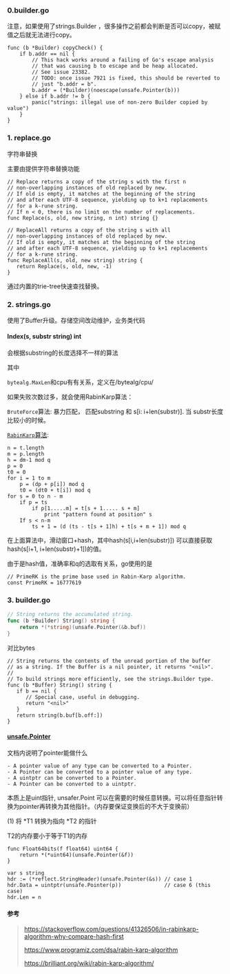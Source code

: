 ### 0.builder.go

注意，如果使用了strings.Builder ，很多操作之前都会判断是否可以copy，被赋值之后就无法进行copy。

```
func (b *Builder) copyCheck() {
	if b.addr == nil {
		// This hack works around a failing of Go's escape analysis
		// that was causing b to escape and be heap allocated.
		// See issue 23382.
		// TODO: once issue 7921 is fixed, this should be reverted to
		// just "b.addr = b".
		b.addr = (*Builder)(noescape(unsafe.Pointer(b)))
	} else if b.addr != b {
		panic("strings: illegal use of non-zero Builder copied by value")
	}
}
```

### 	1. replace.go

字符串替换

主要由提供字符串替换功能

```
// Replace returns a copy of the string s with the first n
// non-overlapping instances of old replaced by new.
// If old is empty, it matches at the beginning of the string
// and after each UTF-8 sequence, yielding up to k+1 replacements
// for a k-rune string.
// If n < 0, there is no limit on the number of replacements.
func Replace(s, old, new string, n int) string {}

```

```
// ReplaceAll returns a copy of the string s with all
// non-overlapping instances of old replaced by new.
// If old is empty, it matches at the beginning of the string
// and after each UTF-8 sequence, yielding up to k+1 replacements
// for a k-rune string.
func ReplaceAll(s, old, new string) string {
   return Replace(s, old, new, -1)
}
```

通过内置的trie-tree快速查找替换。



### 2. strings.go

使用了Buffer升级。存储空间改动维护，业务类代码

#### Index(s, substr string) int

会根据substring的长度选择不一样的算法

其中

```bytealg.MaxLen```和cpu有有关系，定义在/bytealg/cpu/

如果失败次数过多，就会使用RabinKarp算法：

`BruteForce`算法: 暴力匹配， 匹配substring 和 s[i: i+len(substr)]. 当 substr长度比较小的时候。

[`RabinKarp`算法](https://zh.wikipedia.org/wiki/%E6%8B%89%E5%AE%BE-%E5%8D%A1%E6%99%AE%E7%AE%97%E6%B3%95): 

```
n = t.length
m = p.length
h = dm-1 mod q
p = 0
t0 = 0
for i = 1 to m
    p = (dp + p[i]) mod q
    t0 = (dt0 + t[i]) mod q
for s = 0 to n - m
    if p = ts
        if p[1.....m] = t[s + 1..... s + m]
            print "pattern found at position" s
    If s < n-m
        ts + 1 = (d (ts - t[s + 1]h) + t[s + m + 1]) mod q
```

在上面算法中，滑动窗口+hash，其中hash(s[i,i+len(substr)])  可以直接获取 hash(s[i+1, i+len(substr)+1])的值。

由于是hash值，准确率和q的选取有关系，go使用的是

```
// PrimeRK is the prime base used in Rabin-Karp algorithm.
const PrimeRK = 16777619
```

### 3. builder.go

```go
// String returns the accumulated string.
func (b *Builder) String() string {
	return *(*string)(unsafe.Pointer(&b.buf))
}
```

对比bytes

```
// String returns the contents of the unread portion of the buffer
// as a string. If the Buffer is a nil pointer, it returns "<nil>".
//
// To build strings more efficiently, see the strings.Builder type.
func (b *Buffer) String() string {
   if b == nil {
      // Special case, useful in debugging.
      return "<nil>"
   }
   return string(b.buf[b.off:])
}
```

#### [unsafe.Pointer](https://pkg.go.dev/unsafe#Pointer)

文档内说明了pointer能做什么

```
- A pointer value of any type can be converted to a Pointer.
- A Pointer can be converted to a pointer value of any type.
- A uintptr can be converted to a Pointer.
- A Pointer can be converted to a uintptr.
```

本质上是uint指针, unsafer.Point 可以在需要的时候任意转换。可以将任意指针转换为pointer再转换为其他指针。（内存要保证变换后的不大于变换前）

(1) 将 *T1 转换为指向 *T2 的指针

T2的内存要小于等于T1的内存

```
func Float64bits(f float64) uint64 {
	return *(*uint64)(unsafe.Pointer(&f))
}
```

```
var s string
hdr := (*reflect.StringHeader)(unsafe.Pointer(&s)) // case 1
hdr.Data = uintptr(unsafe.Pointer(p))              // case 6 (this case)
hdr.Len = n
```

#### 参考

> https://stackoverflow.com/questions/41326506/in-rabinkarp-algorithm-why-compare-hash-first
>
> https://www.programiz.com/dsa/rabin-karp-algorithm
>
> https://brilliant.org/wiki/rabin-karp-algorithm/